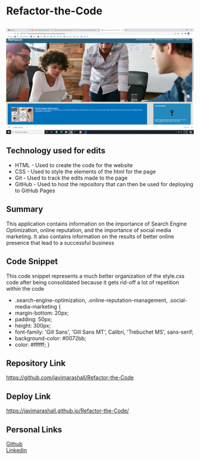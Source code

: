 # Refactor-the-Code

## 
![site](./assets/images/Site-Photo.png)

## Technology used for edits
- HTML - Used to create the code for the website
- CSS - Used to style the elements of the html for the page
- Git - Used to track the edits made to the page
- GitHub - Used to host the repository that can then be used for deploying to GitHub Pages

## Summary
This application contains information on the importance of Search Engine Optimization,
online reputation, and the importance of social media marketing. It also contains information
on the results of better online presence that lead to a successful business

## Code Snippet
This code snippet represents a much better organization of the style.css code after being consolidated 
because it gets rid-off a lot of repetition within the code

- .search-engine-optimization, .online-reputation-management, .social-media-marketing {
-    margin-bottom: 20px;
-    padding: 50px;
-    height: 300px;
-    font-family: 'Gill Sans', 'Gill Sans MT', Calibri, 'Trebuchet MS', sans-serif;
-    background-color: #0072bb;
-    color: #ffffff;
}

## Repository Link
https://github.com/javimarashall/Refactor-the-Code

## Deploy Link
https://javimarashall.github.io/Refactor-the-Code/

## Personal Links
[Github](https://github.com/javimarashall)<br>
[Linkedin](https://www.linkedin.com/in/javier-mondragon-7b471719b/)





